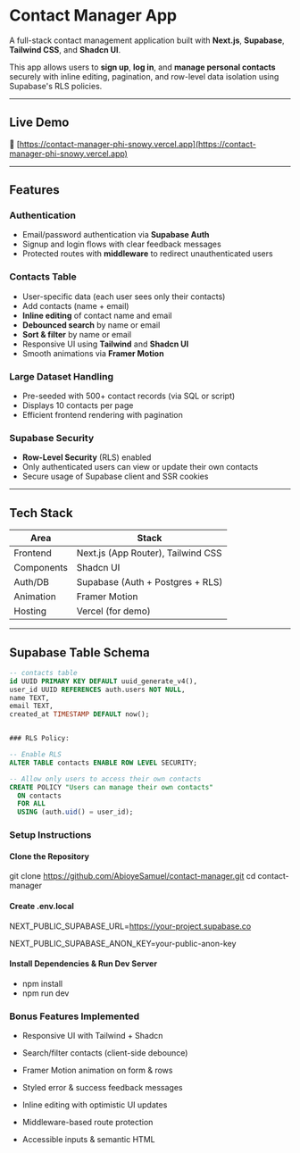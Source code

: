 # Contact Manager App

A full-stack contact management application built with **Next.js**, **Supabase**, **Tailwind CSS**, and **Shadcn UI**.

This app allows users to **sign up**, **log in**, and **manage personal contacts** securely with inline editing, pagination, and row-level data isolation using Supabase's RLS policies.

---

## Live Demo

🔗 [https://contact-manager-phi-snowy.vercel.app](https://contact-manager-phi-snowy.vercel.app)  

---

## Features

### Authentication
- Email/password authentication via **Supabase Auth**
- Signup and login flows with clear feedback messages
- Protected routes with **middleware** to redirect unauthenticated users

### Contacts Table
- User-specific data (each user sees only their contacts)
- Add contacts (name + email)
- **Inline editing** of contact name and email
- **Debounced search** by name or email
- **Sort & filter** by name or email
- Responsive UI using **Tailwind** and **Shadcn UI**
- Smooth animations via **Framer Motion**

### Large Dataset Handling
- Pre-seeded with 500+ contact records (via SQL or script)
- Displays 10 contacts per page
- Efficient frontend rendering with pagination

### Supabase Security
- **Row-Level Security** (RLS) enabled
- Only authenticated users can view or update their own contacts
- Secure usage of Supabase client and SSR cookies

---

## Tech Stack

| Area         | Stack                                |
|--------------|---------------------------------------|
| Frontend     | Next.js (App Router), Tailwind CSS    |
| Components   | Shadcn UI                             |
| Auth/DB      | Supabase (Auth + Postgres + RLS)      |
| Animation    | Framer Motion                         |
| Hosting      | Vercel (for demo)                     |

---

## Supabase Table Schema

```sql
-- contacts table
id UUID PRIMARY KEY DEFAULT uuid_generate_v4(),
user_id UUID REFERENCES auth.users NOT NULL,
name TEXT,
email TEXT,
created_at TIMESTAMP DEFAULT now();


### RLS Policy:

-- Enable RLS
ALTER TABLE contacts ENABLE ROW LEVEL SECURITY;

-- Allow only users to access their own contacts
CREATE POLICY "Users can manage their own contacts"
  ON contacts
  FOR ALL
  USING (auth.uid() = user_id);
```

### Setup Instructions
#### Clone the Repository

git clone https://github.com/AbioyeSamuel/contact-manager.git
cd contact-manager

#### Create .env.local

NEXT_PUBLIC_SUPABASE_URL=https://your-project.supabase.co

NEXT_PUBLIC_SUPABASE_ANON_KEY=your-public-anon-key

#### Install Dependencies & Run Dev Server

- npm install
- npm run dev

### Bonus Features Implemented
- Responsive UI with Tailwind + Shadcn

- Search/filter contacts (client-side debounce)

- Framer Motion animation on form & rows

- Styled error & success feedback messages

- Inline editing with optimistic UI updates

- Middleware-based route protection

- Accessible inputs & semantic HTML
